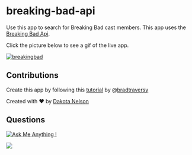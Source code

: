 # breaking-bad-api

Use this app to search for Breaking Bad cast members. This app uses the [Breaking Bad Api](https://breakingbadapi.com/documentation).

Click the picture below to see a gif of the live app.

[![breakingbad](https://user-images.githubusercontent.com/77229281/128638044-9c5a11fd-8aee-4134-bb53-836ce70185da.png)](https://j.gifs.com/vQQvnm.gif)

## Contributions

Create this app by following this [tutorial](https://www.youtube.com/watch?v=YaioUnMw0mo) by @[bradtraversy](https://github.com/bradtraversy)

Created with ❤️ by [Dakota Nelson](https://github.com/kotalilyy)

## Questions

[![Ask Me Anything !](https://img.shields.io/badge/Ask%20me-anything-1abc9c.svg)](https://GitHub.com/Naereen/ama)

<a href="mailto:kotalilyy@gmail.com?"><img src="https://img.shields.io/badge/gmail-%23DD0031.svg?&style=for-the-badge&logo=gmail&logoColor=white"/></a>
